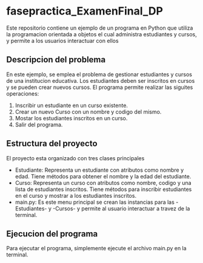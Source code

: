# fasepractica_ExamenFinal_DP
Este repositorio contiene un ejemplo de un programa en Python que utiliza la programacion orientada a objetos el cual administra estudiantes y cursos, y permite a los usuarios interactuar con ellos 
## Descripcion del problema
En este ejemplo, se emplea el problema de gestionar estudiantes y cursos de una institucion educativa. Los estudiantes deben ser inscritos en cursos y se pueden crear nuevos cursos. 
El programa permite realizar las siguites operaciones:

1. Inscribir un estudiante en un curso existente.
2. Crear un nuevo Curso con un nombre y codigo del mismo.
3. Mostar los estudiantes inscritos en un curso.
4. Salir del programa.

## Estructura del proyecto 
El proyecto esta organizado con tres clases principales 
- Estudiante: Representa un estudiante con atributos como nombre y edad. Tiene métodos para obtener el nombre y la edad del estudiante.
- Curso: Representa un curso con atributos como nombre, codigo y una lista de estudiantes inscritos. Tiene métodos para inscribir estudiantes en el curso y mostrar a los estudiantes inscritos.
- main.py: Es este menu principal se crean las instancias para las -Estudiantes- y -Cursos- y permite al usuario interactuar a travez de la terminal.

## Ejecucion del programa
Para ejecutar el programa, simplemente ejecute el archivo main.py en la terminal. 
